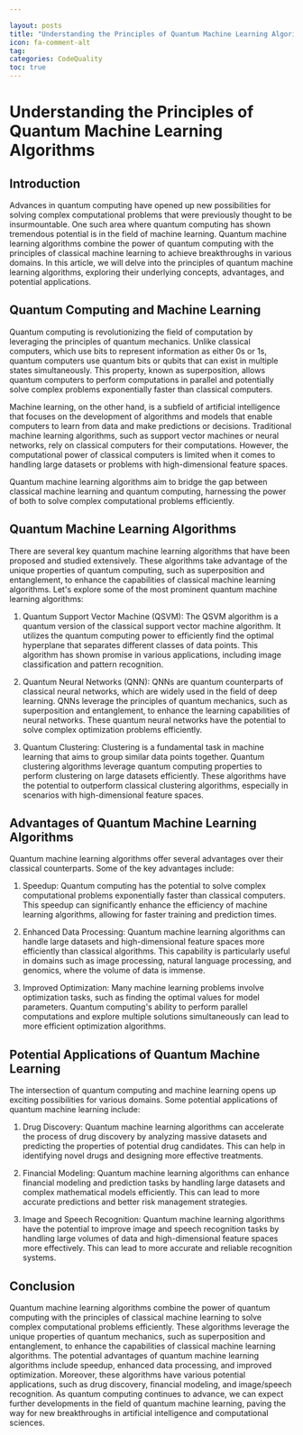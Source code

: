 ```yaml
---

layout: posts
title: "Understanding the Principles of Quantum Machine Learning Algorithms"
icon: fa-comment-alt
tag:      
categories: CodeQuality
toc: true
---
```




# Understanding the Principles of Quantum Machine Learning Algorithms

## Introduction

Advances in quantum computing have opened up new possibilities for solving complex computational problems that were previously thought to be insurmountable. One such area where quantum computing has shown tremendous potential is in the field of machine learning. Quantum machine learning algorithms combine the power of quantum computing with the principles of classical machine learning to achieve breakthroughs in various domains. In this article, we will delve into the principles of quantum machine learning algorithms, exploring their underlying concepts, advantages, and potential applications.

## Quantum Computing and Machine Learning

Quantum computing is revolutionizing the field of computation by leveraging the principles of quantum mechanics. Unlike classical computers, which use bits to represent information as either 0s or 1s, quantum computers use quantum bits or qubits that can exist in multiple states simultaneously. This property, known as superposition, allows quantum computers to perform computations in parallel and potentially solve complex problems exponentially faster than classical computers.

Machine learning, on the other hand, is a subfield of artificial intelligence that focuses on the development of algorithms and models that enable computers to learn from data and make predictions or decisions. Traditional machine learning algorithms, such as support vector machines or neural networks, rely on classical computers for their computations. However, the computational power of classical computers is limited when it comes to handling large datasets or problems with high-dimensional feature spaces.

Quantum machine learning algorithms aim to bridge the gap between classical machine learning and quantum computing, harnessing the power of both to solve complex computational problems efficiently.

## Quantum Machine Learning Algorithms

There are several key quantum machine learning algorithms that have been proposed and studied extensively. These algorithms take advantage of the unique properties of quantum computing, such as superposition and entanglement, to enhance the capabilities of classical machine learning algorithms. Let's explore some of the most prominent quantum machine learning algorithms:

1. Quantum Support Vector Machine (QSVM): The QSVM algorithm is a quantum version of the classical support vector machine algorithm. It utilizes the quantum computing power to efficiently find the optimal hyperplane that separates different classes of data points. This algorithm has shown promise in various applications, including image classification and pattern recognition.

2. Quantum Neural Networks (QNN): QNNs are quantum counterparts of classical neural networks, which are widely used in the field of deep learning. QNNs leverage the principles of quantum mechanics, such as superposition and entanglement, to enhance the learning capabilities of neural networks. These quantum neural networks have the potential to solve complex optimization problems efficiently.

3. Quantum Clustering: Clustering is a fundamental task in machine learning that aims to group similar data points together. Quantum clustering algorithms leverage quantum computing properties to perform clustering on large datasets efficiently. These algorithms have the potential to outperform classical clustering algorithms, especially in scenarios with high-dimensional feature spaces.

## Advantages of Quantum Machine Learning Algorithms

Quantum machine learning algorithms offer several advantages over their classical counterparts. Some of the key advantages include:

1. Speedup: Quantum computing has the potential to solve complex computational problems exponentially faster than classical computers. This speedup can significantly enhance the efficiency of machine learning algorithms, allowing for faster training and prediction times.

2. Enhanced Data Processing: Quantum machine learning algorithms can handle large datasets and high-dimensional feature spaces more efficiently than classical algorithms. This capability is particularly useful in domains such as image processing, natural language processing, and genomics, where the volume of data is immense.

3. Improved Optimization: Many machine learning problems involve optimization tasks, such as finding the optimal values for model parameters. Quantum computing's ability to perform parallel computations and explore multiple solutions simultaneously can lead to more efficient optimization algorithms.

## Potential Applications of Quantum Machine Learning

The intersection of quantum computing and machine learning opens up exciting possibilities for various domains. Some potential applications of quantum machine learning include:

1. Drug Discovery: Quantum machine learning algorithms can accelerate the process of drug discovery by analyzing massive datasets and predicting the properties of potential drug candidates. This can help in identifying novel drugs and designing more effective treatments.

2. Financial Modeling: Quantum machine learning algorithms can enhance financial modeling and prediction tasks by handling large datasets and complex mathematical models efficiently. This can lead to more accurate predictions and better risk management strategies.

3. Image and Speech Recognition: Quantum machine learning algorithms have the potential to improve image and speech recognition tasks by handling large volumes of data and high-dimensional feature spaces more effectively. This can lead to more accurate and reliable recognition systems.

## Conclusion

Quantum machine learning algorithms combine the power of quantum computing with the principles of classical machine learning to solve complex computational problems efficiently. These algorithms leverage the unique properties of quantum mechanics, such as superposition and entanglement, to enhance the capabilities of classical machine learning algorithms. The potential advantages of quantum machine learning algorithms include speedup, enhanced data processing, and improved optimization. Moreover, these algorithms have various potential applications, such as drug discovery, financial modeling, and image/speech recognition. As quantum computing continues to advance, we can expect further developments in the field of quantum machine learning, paving the way for new breakthroughs in artificial intelligence and computational sciences.